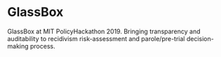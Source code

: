 # GlassBox
GlassBox at MIT PolicyHackathon 2019. Bringing transparency and auditability to recidivism risk-assessment and parole/pre-trial decision-making process.
